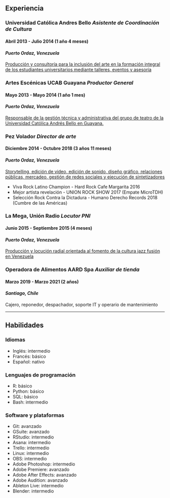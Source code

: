 ## Experiencia

### **Universidad Católica Andres Bello** *Asistente de Coordinación de Cultura*
#### Abril 2013 - Julio 2014 (1 año 4 meses)
#### *Puerto Ordaz, Venezuela* 
[Producción y consultoría para la inclusión del arte en la formación integral de los estudiantes universitarios mediante talleres, eventos y asesoría](https://www.youtube.com/watch?v=VSgeIpI2ak0&t=164s)

### **Artes Escénicas UCAB Guayana** *Productor General*
#### Mayo 2013 - Mayo 2014 (1 año 1 mes)
#### *Puerto Ordaz, Venezuela* 
[Responsable de la gestión técnica y administrativa del grupo de teatro de la Universidad Católica Andrés Bello en Guayana.](https://www.youtube.com/watch?v=XRVtRT7pexo)

### **Pez Volador** *Director de arte*
#### Diciembre 2014 - Octubre 2018 (3 años 11 meses)
#### *Puerto Ordaz, Venezuela* 
[Storytelling, edición de video, edición de sonido, diseño gráfico, relaciones públicas, mercadeo, gestión de redes sociales y ejecución de sintetizadores](https://open.spotify.com/artist/1Tc37cmzeodRx2K0wRYvnw)
* Viva Rock Latino Champion - Hard Rock Cafe Margarita 2016
* Mejor artista revelación - UNION ROCK SHOW 2017 (Empate MicroTDH)
* Selección Rock Contra la Dictadura - Humano Derecho Records 2018 (Cumbre de las Américas) 

### **La Mega, Unión Radio** *Locutor PNI* 
#### Junio 2015 - Septiembre 2015 (4 meses)
#### *Puerto Ordaz, Venezuela* 
[Producción y locución radial orientada al fomento de la cultura jazz fusión en Venezuela](https://twitter.com/KrioJazz)

### **Operadora de Alimentos AARD Spa** *Auxiliar de tienda*
#### Marzo 2019 - Marzo 2021 (2 años)
#### *Santiago, Chile* 
Cajero, reponedor, despachador, soporte IT y operario de mantenimiento

---

## Habilidades 
### Idiomas
* Inglés: intermedio
* Francés: básico
* Español: nativo

### Lenguajes de programación
* R: básico
* Python: básico
* SQL: básico
* Bash: intermedio

### Software y plataformas
* Git: avanzado
* GSuite: avanzado
* RStudio: intermedio
* Asana: intermedio
* Trello: intermedio
* Linux: intermedio
* OBS: intermedio
* Adobe Photoshop: intermedio
* Adobe Premiere: avanzado
* Adobe After Effects: avanzado
* Adobe Audition: avanzado
* Ableton Live: intermedio
* Blender: intermedio
